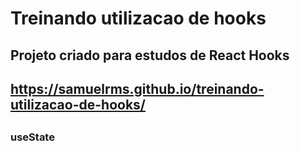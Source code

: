 # Treinando utilizacao de hooks
## Projeto criado para estudos de React Hooks
## https://samuelrms.github.io/treinando-utilizacao-de-hooks/
##
### useState
##
